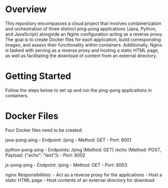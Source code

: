 # Overview

This repository encompasses a cloud project that involves containerization and orchestration of three distinct ping-pong applications (Java, Python, and JavaScript) alongside an Nginx configuration acting as a reverse proxy. The goal is to create Docker files for each application, build corresponding images, and assess their functionality within containers. Additionally, Nginx is tasked with serving as a reverse proxy and hosting a static HTML page, as well as facilitating the download of content from an external directory.

# Getting Started

Follow the steps below to set up and run the ping-pong applications in containers.

# Docker Files

Four Docker files need to be created:

java-pong-ping
    - Endpoint: /ping
    - Method: GET
    - Port: 8001

python-pong-ping
    - Endpoints:
        /ping (Method: GET)
        /echo (Method: POST, Payload: {"echo": "text"})
    - Port: 8002

js-pong-ping
    - Endpoint: /ping
    - Method: GET
    - Port: 8003

nginx
    Responsibilities:
        - Act as a reverse proxy for the applications
        - Host a static HTML page
        - Host contents of an external directory for download
